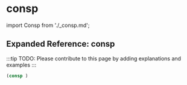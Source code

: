 # consp

import Consp from './_consp.md';

<Consp />

## Expanded Reference: consp

:::tip
TODO: Please contribute to this page by adding explanations and examples
:::

```lisp
(consp )
```

